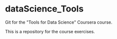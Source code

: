 # dataScience_Tools
Git for the "Tools for Data Science" Coursera course.

This is a repository for the course exercises. 
